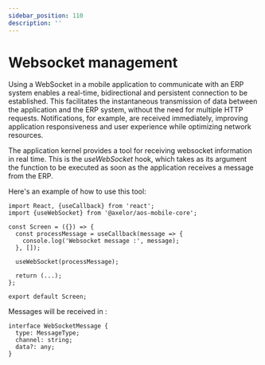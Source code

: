 ```yaml
---
sidebar_position: 110
description: ''
---
```


# Websocket management

Using a WebSocket in a mobile application to communicate with an ERP system enables a real-time, bidirectional and persistent connection to be established. This facilitates the instantaneous transmission of data between the application and the ERP system, without the need for multiple HTTP requests. Notifications, for example, are received immediately, improving application responsiveness and user experience while optimizing network resources.

The application kernel provides a tool for receiving websocket information in real time. This is the _useWebSocket_ hook, which takes as its argument the function to be executed as soon as the application receives a message from the ERP.

Here's an example of how to use this tool:

```tsx
import React, {useCallback} from 'react';
import {useWebSocket} from '@axelor/aos-mobile-core';

const Screen = ({}) => {
  const processMessage = useCallback(message => {
    console.log('Websocket message :', message);
  }, []);

  useWebSocket(processMessage);

  return (...);
};

export default Screen;
```

Messages will be received in :

```tsx
interface WebSocketMessage {
  type: MessageType;
  channel: string;
  data?: any;
}
```
